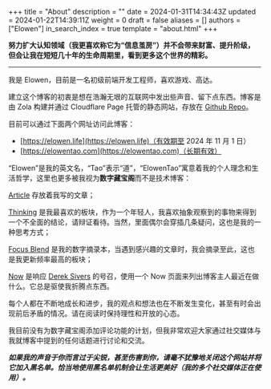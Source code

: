 +++
title = "About"
description = ""
date = 2024-01-31T14:34:43Z
updated = 2024-01-22T14:39:11Z
weight = 0
draft = false
aliases = []
authors = ["Elowen"]
in_search_index = true
template = "about.html"
+++

**努力扩大认知领域（我更喜欢称它为“信息茧房”）并不会带来财富、提升阶级，但会让我在短短几十年的生命周期里，看到更多这个世界的精彩。**

---

我是 Elowen，目前是一名初级前端开发工程师，喜欢游戏、高达。

建立这个博客的初衷是想在浩瀚无垠的互联网中发出些声音、留下点东西。博客是由 Zola 构建并通过 Cloudflare Page 托管的静态网站，存放在 [Github Repo](https://github.com/LYingYuan/blog)。

目前可以通过下面两个网址访问此博客：

- [https://elowen.life](https://elowen.life)（有效期至 2024 年 11 月 1 日）
- [https://elowentao.com](https://elowentao.com)（长期有效）

“Elowen”是我的英文名，“Tao”表示“道”，“ElowenTao”寓意着我的个人理念和生活哲学，这里也更多被我视为**数字藏宝阁**而不是技术博客：

[Article](/article) 存放着我写的文章；

[Thinking](/thinking) 是我最喜欢的板块，作为一个年轻人，我喜欢抽象观察到的事物来得到一个不全面的结论，请辩证看待。当然，里面偶尔会穿插几条疑问，这也是我的一种思考方式；

[Focus Blend](/focus-blend) 是我的数字摘录本，当遇到感兴趣的文章时，我会摘录至此，这也是我更新频率最高的板块；

[Now](/now) 是响应 [Derek Sivers](https://sive.rs/now) 的号召，使用一个 Now 页面来列出博客主人最近在做什么。它总是驱使我折腾点东西。

每个人都在不断地成长和进步，我的观点和想法也在不断发生变化，甚至有时会出现前后矛盾的情况。请在阅读时保持理性和开放的心态。

我目前没有为数字藏宝阁添加评论功能的计划，但我非常欢迎大家通过社交媒体与我就博客中提到的任何话题进行讨论和交流。

_**如果我的声音于你而言过于尖锐，甚至伤害到你，请毫不犹豫地关闭这个网站并将它加入黑名单。恰当地使用黑名单机制会让生活更美好（我的多个社交媒体正在使用）。**_
